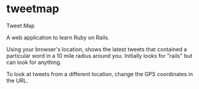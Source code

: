 tweetmap
========

Tweet Map

A web application to learn Ruby on Rails.

Using your browser's location, shows the latest tweets that contained a particular word in a 10 mile radius around you. Initially looks for "rails" but can look for anything.

To look at tweets from a different location, change the GPS coordinates in the URL.
